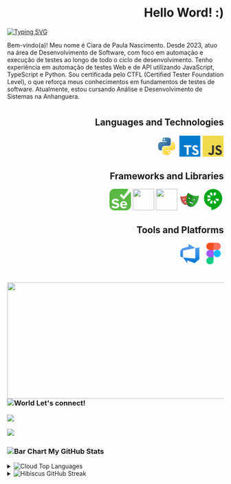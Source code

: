 

<h1 align= right> Hello Word! :) </h1>
<a href="https://git.io/typing-svg"><img src="https://readme-typing-svg.demolab.com?font=Fira+Code&weight=100&duration=4000&pause=500&color=F7F7F7&random=false&width=435&lines=%F0%9F%92%BB+I'm+Ciara;%E2%9D%A3%EF%B8%8F+i'm+love+coding!!;%F0%9F%8F%A0+I'm+live+in+S%C3%A3o+Paulo%2C+Brazil;%F0%9F%92%AC+i'm+a+test+analyst" alt="Typing SVG" /></a>

Bem-vindo(a)! Meu nome é Ciara de Paula Nascimento. Desde 2023, atuo na área de Desenvolvimento de Software, com foco em automação e execução de testes ao longo de todo o ciclo de desenvolvimento. Tenho experiência em automação de testes Web e de API utilizando JavaScript, TypeScript e Python. Sou certificada pelo CTFL (Certified Tester Foundation Level), o que reforça meus conhecimentos em fundamentos de testes de software. Atualmente, estou cursando Análise e Desenvolvimento de Sistemas na Anhanguera.

<div>

#



<div align=right>
<h2> Languages and Technologies </h2>
<a>
 <img src="https://github.com/devicons/devicon/blob/master/icons/python/python-original.svg" width=50 height=50/>
 <img src="https://github.com/devicons/devicon/blob/master/icons/typescript/typescript-original.svg" width=50 height=50/>
 <img src="https://github.com/devicons/devicon/blob/master/icons/javascript/javascript-original.svg" width=50 height=50/>
 
</a>

<h2>  Frameworks and Libraries </h2>
<a>
 <img src="https://raw.githubusercontent.com/tandpfun/skill-icons/65dea6c4eaca7da319e552c09f4cf5a9a8dab2c8/icons/Selenium.svg" width=50 height=50/>
 <img src="https://cdn.jsdelivr.net/gh/devicons/devicon@latest/icons/vscode/vscode-original.svg" width=50 height=50/>
 <img src="https://cdn.jsdelivr.net/gh/devicons/devicon@latest/icons/eclipse/eclipse-original.svg" width=50 height=50 />
 <img src="https://github.com/devicons/devicon/blob/master/icons/playwright/playwright-original.svg" width=50 height=50 />
 <img src="https://github.com/devicons/devicon/blob/master/icons/cucumber/cucumber-plain.svg" width=50 height=50 />
</a>

<h2> Tools and Platforms </h2>
<a>
 <img src="https://github.com/devicons/devicon/blob/master/icons/azuredevops/azuredevops-original.svg" width=50 height=50 />
 <img src="https://github.com/devicons/devicon/blob/master/icons/figma/figma-original.svg" width=50 height=50/>
</a>
</div>

#

<img align="right" width="540" height="270" src=https://i.pinimg.com/originals/61/8f/08/618f083c61a7460ce0a6064319af41bd.gif>

### <img src="https://github.com/Tarikul-Islam-Anik/Animated-Fluent-Emojis/blob/master/Emojis/Travel%20and%20places/World%20Map.png" alt="World" width="30" height="30"/> Let's connect!
<div>
<a href="mailto:ciarade0206@gmail.com?subject=Olá Ciara!" target="_blank"><img src="https://img.shields.io/badge/Gmail-D14836?style=for-the-badge&logo=gmail&logoColor=white" target="_blank"></a>

<a href="https://www.linkedin.com/in/ciaradepaulanascimento0206/" target="_blanc"><img src="https://img.shields.io/badge/LinkedIn-0077B5?style=for-the-badge&logo=linkedin&logoColor=white" target="_blank"></a> 
</div>

### <img src="https://raw.githubusercontent.com/Tarikul-Islam-Anik/Animated-Fluent-Emojis/master/Emojis/Objects/Bar%20Chart.png" alt="Bar Chart" width="30" height="30" /> My GitHub Stats
<details>
  <summary> <img src="https://github.com/Tarikul-Islam-Anik/Animated-Fluent-Emojis/blob/master/Emojis/Travel%20and%20places/Cloud.png" alt="Cloud" width="25" height="25" /> Top Languages
  </summary>
  <p>
     <img height="180em" src="https://github-readme-stats-git-masterrstaa-rickstaa.vercel.app/api/top-langs/?username=CiCi0100&line_height=10&card_width=290&layout=compact&hide_title=false&count_private=true&langs_count=4&show_icons=true&theme=dracula">
   
  </p>
</details>
<details>
  <summary> <img src="https://github.com/Tarikul-Islam-Anik/Animated-Fluent-Emojis/blob/master/Emojis/Animals/Hibiscus.png" alt="Hibiscus" width="25" height="25" /> GitHub Streak </summary>
  <p>
    <img height="180em" src="https://github-readme-stats-git-masterrstaa-rickstaa.vercel.app/api?username=CiCi0100&hide_title=true&show_icons=true&include_all_commits=false&count_private=true&theme=dracula">
  </p>
</details>

